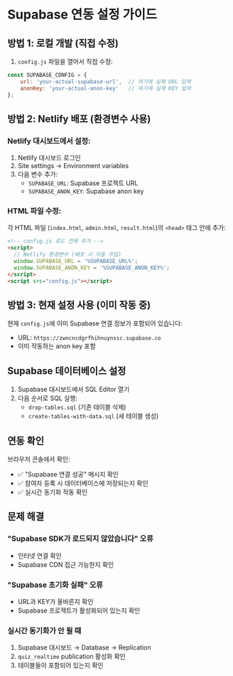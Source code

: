 # Supabase 연동 설정 가이드

## 방법 1: 로컬 개발 (직접 수정)

1. `config.js` 파일을 열어서 직접 수정:
```javascript
const SUPABASE_CONFIG = {
    url: 'your-actual-supabase-url',  // 여기에 실제 URL 입력
    anonKey: 'your-actual-anon-key'   // 여기에 실제 KEY 입력
};
```

## 방법 2: Netlify 배포 (환경변수 사용)

### Netlify 대시보드에서 설정:
1. Netlify 대시보드 로그인
2. Site settings → Environment variables
3. 다음 변수 추가:
   - `SUPABASE_URL`: Supabase 프로젝트 URL
   - `SUPABASE_ANON_KEY`: Supabase anon key

### HTML 파일 수정:
각 HTML 파일 (`index.html`, `admin.html`, `result.html`)의 `<head>` 태그 안에 추가:

```html
<!-- config.js 로드 전에 추가 -->
<script>
  // Netlify 환경변수 (배포 시 자동 주입)
  window.SUPABASE_URL = '%SUPABASE_URL%';
  window.SUPABASE_ANON_KEY = '%SUPABASE_ANON_KEY%';
</script>
<script src="config.js"></script>
```

## 방법 3: 현재 설정 사용 (이미 작동 중)

현재 `config.js`에 이미 Supabase 연결 정보가 포함되어 있습니다:
- URL: `https://zwncncdgrfhihnuynssc.supabase.co`
- 이미 작동하는 anon key 포함

## Supabase 데이터베이스 설정

1. Supabase 대시보드에서 SQL Editor 열기
2. 다음 순서로 SQL 실행:
   - `drop-tables.sql` (기존 테이블 삭제)
   - `create-tables-with-data.sql` (새 테이블 생성)

## 연동 확인

브라우저 콘솔에서 확인:
- ✅ "Supabase 연결 성공" 메시지 확인
- ✅ 참여자 등록 시 데이터베이스에 저장되는지 확인
- ✅ 실시간 동기화 작동 확인

## 문제 해결

### "Supabase SDK가 로드되지 않았습니다" 오류
- 인터넷 연결 확인
- Supabase CDN 접근 가능한지 확인

### "Supabase 초기화 실패" 오류
- URL과 KEY가 올바른지 확인
- Supabase 프로젝트가 활성화되어 있는지 확인

### 실시간 동기화가 안 될 때
1. Supabase 대시보드 → Database → Replication
2. `quiz_realtime` publication 활성화 확인
3. 테이블들이 포함되어 있는지 확인